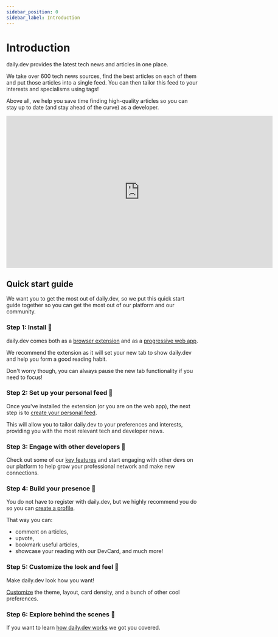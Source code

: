 ```yaml
---
sidebar_position: 0
sidebar_label: Introduction
---
```


# Introduction

daily.dev provides the latest tech news and articles in one place. 

We take over 600 tech news sources, find the best articles on each of them and put those articles into a single feed. You can then tailor this feed to your interests and specialisms using tags!

Above all, we help you save time finding high-quality articles so you can stay up to date (and stay ahead of the curve) as a developer.

<iframe width="700" height="400" src="https://www.youtube.com/embed/igZCEr3HwCg" frameborder="0" allow="accelerometer; autoplay; encrypted-media; gyroscope; picture-in-picture" allowfullscreen></iframe>

## Quick start guide
We want you to get the most out of daily.dev, so we put this quick start guide together so you can get the most out of our platform and our community.

### Step 1: Install 🚀

daily.dev comes both as a [browser extension](/getting-started/browser-extension-installation.md) and as a [progressive web app](/getting-started/pwa.md). 

We recommend the extension as it will set your new tab to show daily.dev and help you form a good reading habit. 

Don't worry though, you can always pause the new tab functionality if you need to focus!

### Step 2: Set up your personal feed 🎯

Once you've installed the extension (or you are on the web app), the next step is to [create your personal feed](/setting-up-your-feed/filtering-content-feed.md). 

This will allow you to tailor daily.dev to your preferences and interests, providing you with the most relevant tech and developer news.

### Step 3: Engage with other developers 👏

Check out some of our [key features](/key-features/feeds.md) and start engaging with other devs on our platform to help grow your professional network and make new connections. 

### Step 4: Build your presence 🦸

You do not have to register with daily.dev, but we highly recommend you do so you can [create a profile](/your-profile/registration.md). 

That way you can:
- comment on articles, 
- upvote, 
- bookmark useful articles,
- showcase your reading with our DevCard, and much more! 

### Step 5: Customize the look and feel 🌈

Make daily.dev look how you want! 

[Customize](/customize-your-feed/layout.md) the theme, layout, card density, and a bunch of other cool preferences. 

### Step 6: Explore behind the scenes 👀

If you want to learn [how daily.dev works](/how-does-daily-dev-work/dailydev-101.md) we got you covered.

